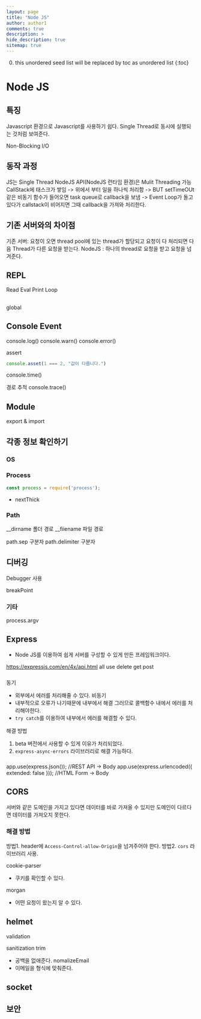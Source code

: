 ```yaml
---
layout: page
title: "Node JS"
author: author1
comments: true
description: >
hide_description: true
sitemap: true
---
```


0. this unordered seed list will be replaced by toc as unordered list 
{:toc}

# Node JS

## 특징
Javascript 환경으로 Javascript를 사용하기 쉽다.
Single Thread로 동시에 실행되는 것처럼 보여준다.

Non-Blocking I/O

## 동작 과정
JS는 Single Thread
NodeJS API(NodeJS 런타임 환경)은 Mulit Threading 가능
CallStack에 태스크가 쌓임 -> 위에서 부터 일을 하나씩 처리함 -> BUT setTimeOUt 같은 비동기 함수가 들어오면  task queue로 callback을 보냄 -> Event Loop가 돌고있다가 callstack이 비어지면 그때 callback을 가져와 처리한다.

## 기존 서버와의 차이점
기존 서버: 요청이 오면 thread pool에 있는 thread가 할당되고 요청이 다 처리되면 다음 Thread가 다른 요청을 받는다.
NodeJS : 하나의 thread로 요청을 받고 요청을 넘겨준다.  
## REPL
Read Eval Print Loop

##
global

## Console Event
console.log()
console.warn()
console.error()

assert
```js
console.asset(1 === 2, "값이 다릅니다.")

```

console.time()

경로 추적
console.trace()

## Module
export & import

## 각종 정보 확인하기
### OS

### Process
```js
const process = require('process');
```

- nextThick

### Path
__dirname 폴더 경로
__fiiename 파일 경로

path.sep 구분자
path.delimiter 구분자

## 디버깅
Debugger 사용

breakPoint

### 기타
process.argv

## Express
- Node JS를 이용하여 쉽게 서버를 구성할 수 있게 만든 프레임워크이다.


https://expressjs.com/en/4x/api.html
all
use
delete
get
post


###
동기
- 외부에서 에러를 처리해줄 수 있다.
비동기
- 내부적으로 오류가 나기때문에 내부에서 해결 그러므로 콜백함수 내에서 에러를 처리해야한다.
- `try catch`를 이용하여 내부에서 에러를 해결할 수 있다.

해결 방법
1. beta 버전에서 사용할 수 있게 이유가 처리되었다.
2. `express-async-errors` 라이브러리로 해결 가능하다.

###
app.use(express.json()); //REST API -> Body
app.use(express.urlencoded({ extended: false })); //HTML Form -> Body


## CORS
서버와 같은 도메인을 가지고 있다면 데이터를 바로 가져올 수 있지만 
도메인이 다르다면 데이터를 가져오지 못한다.

### 해결 방법
방법1. header에 `Access-Control-allow-Origin`을 넘겨주어야 한다.
방법2. `cors` 라이브러리 사용.



cookie-parser 
- 쿠키를 확인할 수 있다.

morgan 
- 어떤 요청이 왔는지 알 수 있다.

helmet
-

validation

sanitization
trim
- 공백을 없애준다.
nomalizeEmail
- 이메일을 형식에 맞춰준다.

## socket

## 보안